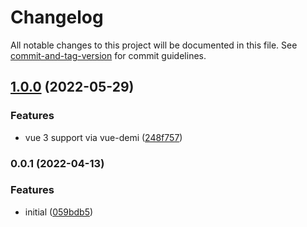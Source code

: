 # Changelog

All notable changes to this project will be documented in this file. See [commit-and-tag-version](https://github.com/absolute-version/commit-and-tag-version) for commit guidelines.

## [1.0.0](https://github.com/Djaler/vue-use-route-query/compare/v0.0.1...v1.0.0) (2022-05-29)


### Features

* vue 3 support via vue-demi ([248f757](https://github.com/Djaler/vue-use-route-query/commit/248f7578f9480c75cc543b4e86246b1260579263))

### 0.0.1 (2022-04-13)


### Features

* initial ([059bdb5](https://github.com/Djaler/vue-use-route-query/commit/059bdb570113e3164e12903a8204ee378e93735e))
